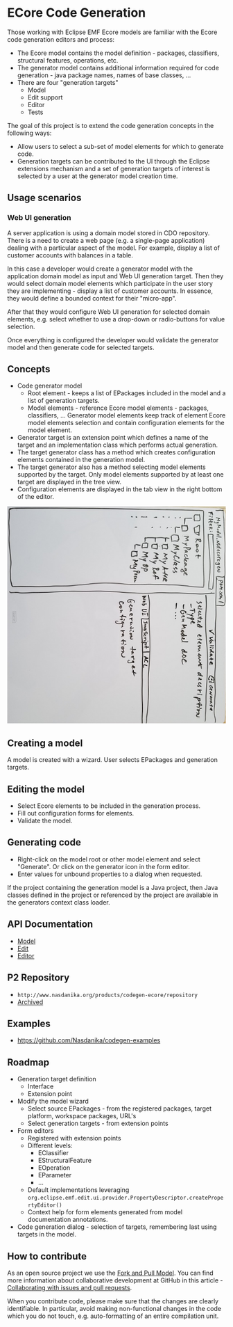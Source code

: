 # ECore Code Generation

Those working with Eclipse EMF Ecore models are familiar with the Ecore code generation editors and process:

* The Ecore model contains the model definition - packages, classifiers, structural features, operations, etc.
* The generator model contains additional information required for code generation - java package names, names of base classes, ...
* There are four "generation targets"
  * Model
  * Edit support
  * Editor
  * Tests
  
The goal of this project is to extend the code generation concepts in the following ways:

* Allow users to select a sub-set of model elements for which to generate code.
* Generation targets can be contributed to the UI through the Eclipse extensions mechanism and a set of generation targets of interest is selected by a user at the generator model creation time.   

## Usage scenarios

### Web UI generation

A server application is using a domain model stored in CDO repository. There is a need to create a web page (e.g. a single-page application) dealing with a particular aspect of the model. 
For example, display a list of customer accounts with balances in a table.

In this case a developer would create a generator model with the application domain model as input and Web UI generation target.
Then they would select domain model elements which participate in the user story they are implementing - display a list of customer accounts. 
In essence, they would define a bounded context for their "micro-app". 

After that they would configure Web UI generation for selected domain elements, e.g. select whether to use a drop-down or radio-buttons for value selection.

Once everything is configured the developer would validate the generator model and then generate code for selected targets.

## Concepts

* Code generator model
  * Root element - keeps a list of EPackages included in the model and a list of generation targets.
  * Model elements - reference Ecore model elements - packages, classifiers, ... Generator model elements keep track of element Ecore model elements selection and contain configuration elements for the model element.
* Generator target is an extension point which defines a name of the target and an implementation class which performs actual generation.
* The target generator class has a method which creates configuration elements contained in the generation model.
* The target generator also has a method selecting model elements supported by the target. Only model elements supported by at least one target are displayed in the tree view.   
* Configuration elements are displayed in the tab view in the right bottom of the editor.

![Sketch](sketch.jpg) 


## Creating a model

A model is created with a wizard. User selects EPackages and generation targets.

## Editing the model

* Select Ecore elements to be included in the generation process.
* Fill out configuration forms for elements.
* Validate the model.

## Generating code

* Right-click on the model root or other model element and select "Generate". Or click on the generator icon in the form editor. 
* Enter values for unbound properties to a dialog when requested.

If the project containing the generation model is a Java project, then Java classes defined in the project or referenced by the project are available in the generators context class loader.

## API Documentation

* [Model](http://www.nasdanika.org/products/codegen-ecore/apidocs/org.nasdanika.codegen.ecore/apidocs/)
* [Edit](http://www.nasdanika.org/products/codegen-ecore/apidocs/org.nasdanika.codegen.ecore.edit/apidocs/)
* [Editor](http://www.nasdanika.org/products/codegen-ecore/apidocs/org.nasdanika.codegen.ecore.editor/apidocs/)

## P2 Repository

* ``http://www.nasdanika.org/products/codegen-ecore/repository``
* [Archived](http://www.nasdanika.org/products/codegen-ecore/org.nasdanika.codegen.ecore.repository-0.1.0-SNAPSHOT.zip)

## Examples

* https://github.com/Nasdanika/codegen-examples
 
## Roadmap

* Generation target definition
  * Interface
  * Extension point
* Modify the model wizard
  * Select source EPackages - from the registered packages, target platform, workspace packages, URL's
  * Select generation targets - from extension points
* Form editors
  * Registered with extension points
  * Different levels:
    * EClassifier
    * EStructuralFeature
    * EOperation
    * EParameter
    * ... 
  * Default implementations leveraging ``org.eclipse.emf.edit.ui.provider.PropertyDescriptor.createPropertyEditor()``
  * Context help for form elements generated from model documentation annotations.
* Code generation dialog - selection of targets, remembering last using targets in the model.

## How to contribute

As an open source project we use the [Fork and Pull Model](https://help.github.com/articles/about-collaborative-development-models/).
You can find more information about collaborative development at GitHub in this article - [Collaborating with issues and pull requests](https://help.github.com/categories/collaborating-with-issues-and-pull-requests).

When you contribute code, please make sure that the changes are clearly identifiable. In particular, avoid making non-functional changes in the code which you do not touch, 
e.g. auto-formatting of an entire compilation unit. 

